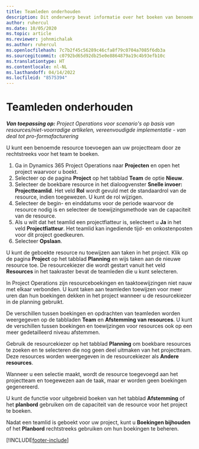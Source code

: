```yaml
---
title: Teamleden onderhouden
description: Dit onderwerp bevat informatie over het boeken van benoemde resources aan projectteams en het toewijzen hiervan aan taken.
author: ruhercul
ms.date: 10/05/2020
ms.topic: article
ms.reviewer: johnmichalak
ms.author: ruhercul
ms.openlocfilehash: 7c7b2f45c56289c46cfa8f79c0704a7085f6db3a
ms.sourcegitcommit: c0792bd65d92db25e0e8864879a19c4b93efb10c
ms.translationtype: HT
ms.contentlocale: nl-NL
ms.lasthandoff: 04/14/2022
ms.locfileid: "8575394"
---
```

# <a name="maintain-team-members"></a>Teamleden onderhouden

_**Van toepassing op:** Project Operations voor scenario's op basis van resources/niet-voorradige artikelen, vereenvoudigde implementatie - van deal tot pro-formafacturering_

U kunt een benoemde resource toevoegen aan uw projectteam door ze rechtstreeks voor het team te boeken.

1. Ga in Dynamics 365 Project Operations naar **Projecten** en open het project waarvoor u boekt.
2. Selecteer op de pagina **Project** op het tabblad **Team** de optie **Nieuw**. 
3. Selecteer de boekbare resource in het dialoogvenster **Snelle invoer: Projectteamlid**. Het veld **Rol** wordt gevuld met de standaardrol van de resource, indien toegewezen. U kunt de rol wijzigen. 
4. Selecteer de begin- en einddatums voor de periode waarvoor de resource nodig is en selecteer de toewijzingsmethode van de capaciteit van de resource. 
5. Als u wilt dat het teamlid een projectfiatteur is, selecteert u **Ja** in het veld **Projectfiatteur**. Het teamlid kan ingediende tijd- en onkostenposten voor dit project goedkeuren. 
6. Selecteer **Opslaan**.

U kunt de geboekte resource nu toewijzen aan taken in het project. Klik op de pagina **Project** op het tabblad **Planning** en wijs taken aan de nieuwe resource toe. De resourcekiezer die wordt gestart vanuit het veld **Resources** in het taakraster bevat de teamleden die u kunt selecteren.


In Project Operations zijn resourceboekingen en taaktoewijzingen niet nauw met elkaar verbonden. U kunt taken aan teamleden toewijzen voor meer uren dan hun boekingen dekken in het project wanneer u de resourcekiezer in de planning gebruikt.

De verschillen tussen boekingen en opdrachten van teamleden worden weergegeven op de tabbladen **Team** en **Afstemming van resources**. U kunt de verschillen tussen boekingen en toewijzingen voor resources ook op een meer gedetailleerd niveau afstemmen.

Gebruik de resourcekiezer op het tabblad **Planning** om boekbare resources te zoeken en te selecteren die nog geen deel uitmaken van het projectteam. Deze resources worden weergegeven in de resourcekiezer als **Andere resources**.

Wanneer u een selectie maakt, wordt de resource toegevoegd aan het projectteam en toegewezen aan de taak, maar er worden geen boekingen gegenereerd.

U kunt de functie voor uitgebreid boeken van het tabblad **Afstemming** of het **planbord** gebruiken om de capaciteit van de resource voor het project te boeken.

Nadat een teamlid is geboekt voor uw project, kunt u **Boekingen bijhouden** of het **Planbord** rechtstreeks gebruiken om hun boekingen te beheren.


[!INCLUDE[footer-include](../includes/footer-banner.md)]